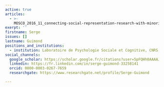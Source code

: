 ```yaml
---
active: true
articles:
  - >-
    MOSCO_2016_11_connecting-social-representation-research-with-minority-influence
exerpt: ''
firstname: Serge
issues: []
lastname: Guimond
positions_and_institutions:
  - institution: Laboratoire de Psychologie Sociale et Cognitive, CNRS, France
social_channels:
  google_scholar: https://scholar.google.fr/citations?user=5pFQHh0AAAAJ&hl=fr
  linkedin: https://fr.linkedin.com/in/serge-guimond-33258141
  orcid: 0000-0003-0267-7659
  researchgate: https://www.researchgate.net/profile/Serge-Guimond

---
```

